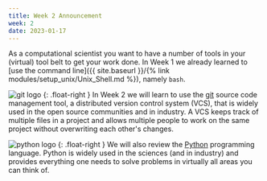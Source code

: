 ```yaml
---
title: Week 2 Announcement
week: 2
date: 2023-01-17
---
```


As a computational scientist you want to have a number of tools in
your (virtual) tool belt to get your work done. In Week 1 we already
learned to [use the command line]({{ site.baseurl }}/{% link
modules/setup_unix/Unix_Shell.md %}), namely `bash`. 

![git logo](https://git-scm.com/images/logo@2x.png)
{: .float-right }
In Week 2 we will learn to use the [git](https://git-scm.com/) source
code management tool, a distributed version control system (VCS), that
is widely used in the open source communities and in industry. A VCS
keeps track of multiple files in a project and allows multiple people
to work on the same project without overwriting each other's changes.

![python logo](https://www.python.org/static/img/python-logo.png)
{: .float-right }
We will also review the [Python](https://www.python.org/) programming
language. Python is widely used in the sciences (and in industry) and
provides everything one needs to solve problems in virtually all areas
you can think of.

